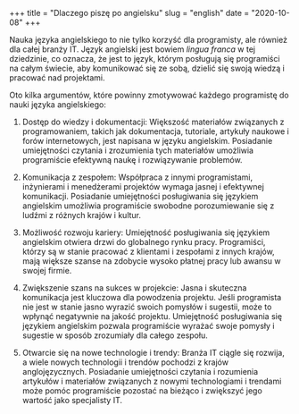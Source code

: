+++ 
title = "Dlaczego piszę po angielsku"
slug = "english"
date = "2020-10-08"
+++

Nauka języka angielskiego to nie tylko korzyść dla programisty, ale również dla całej branży IT. Język angielski jest bowiem *lingua franca* w tej dziedzinie, co oznacza, że jest to język, którym posługują się programiści na całym świecie, aby komunikować się ze sobą, dzielić się swoją wiedzą i pracować nad projektami.

Oto kilka argumentów, które powinny zmotywować każdego programistę do nauki języka angielskiego:

1. Dostęp do wiedzy i dokumentacji:
Większość materiałów związanych z programowaniem, takich jak dokumentacja, tutoriale, artykuły naukowe i forów internetowych, jest napisana w języku angielskim. Posiadanie umiejętności czytania i zrozumienia tych materiałów umożliwia programiście efektywną naukę i rozwiązywanie problemów.

1. Komunikacja z zespołem:
Współpraca z innymi programistami, inżynierami i menedżerami projektów wymaga jasnej i efektywnej komunikacji. Posiadanie umiejętności posługiwania się językiem angielskim umożliwia programiście swobodne porozumiewanie się z ludźmi z różnych krajów i kultur.

1. Możliwość rozwoju kariery:
Umiejętność posługiwania się językiem angielskim otwiera drzwi do globalnego rynku pracy. Programiści, którzy są w stanie pracować z klientami i zespołami z innych krajów, mają większe szanse na zdobycie wysoko płatnej pracy lub awansu w swojej firmie.

1. Zwiększenie szans na sukces w projekcie:
Jasna i skuteczna komunikacja jest kluczowa dla powodzenia projektu. Jeśli programista nie jest w stanie jasno wyrazić swoich pomysłów i sugestii, może to wpłynąć negatywnie na jakość projektu. Umiejętność posługiwania się językiem angielskim pozwala programiście wyrażać swoje pomysły i sugestie w sposób zrozumiały dla całego zespołu.

1. Otwarcie się na nowe technologie i trendy:
Branża IT ciągle się rozwija, a wiele nowych technologii i trendów pochodzi z krajów anglojęzycznych. Posiadanie umiejętności czytania i rozumienia artykułów i materiałów związanych z nowymi technologiami i trendami może pomóc programiście pozostać na bieżąco i zwiększyć jego wartość jako specjalisty IT.
